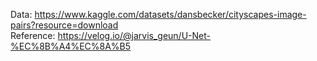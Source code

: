 Data: https://www.kaggle.com/datasets/dansbecker/cityscapes-image-pairs?resource=download  
Reference: https://velog.io/@jarvis_geun/U-Net-%EC%8B%A4%EC%8A%B5
